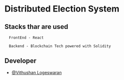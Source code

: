 
# Distributed Election System


## Stacks thar are used
```http
  FrontEnd - React
```
```http
  Backend - Blockchain Tech powered with Solidity

```
## Developer

- [@Vithushan Logeswaran](https://github.com/Dev-Vithushan)



